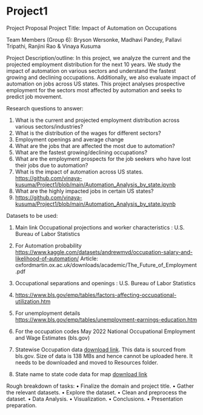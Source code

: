 # Project1

Project Proposal
Project Title: Impact of Automation on Occupations

Team Members (Group 6):
 Bryson Wersonke, Madhavi Pandey, Pallavi Tripathi, Ranjini Rao & Vinaya Kusuma
 
Project Description/outline:
In this project, we analyze the current and the projected employment distribution for the next 10 years. We study the impact of automation on various sectors  and understand the fastest growing and declining occupations. Additionally, we also evaluate impact of automation on jobs across US states. This project analyses prospective employment for the sectors most affected by automation and seeks to predict job movement.

Research questions to answer:
1.	What is the current and projected employment distribution across various sectors/industries? 
2.	What is the distribution of the wages for different sectors? 
3.	Employment openings and average change
4.	What are the jobs that are affected the most due to automation?
5.	What are the fastest growing/declining occupations?
6.	What are the employment prospects for the job seekers who have lost their jobs due to automation?
7.	What is the impact of automation across US states.
   https://github.com/vinaya-kusuma/Project1/blob/main/Automation_Analysis_by_state.ipynb
8.	What are the highly impacted jobs in certain US states?
9.	https://github.com/vinaya-kusuma/Project1/blob/main/Automation_Analysis_by_state.ipynb

Datasets to be used:
1.	Main link
Occupational projections and worker characteristics : U.S. Bureau of Labor Statistics

2.	For Automation probability
https://www.kaggle.com/datasets/andrewmvd/occupation-salary-and-likelihood-of-automation/
Article: oxfordmartin.ox.ac.uk/downloads/academic/The_Future_of_Employment.pdf

3.	Occupational separations and openings : U.S. Bureau of Labor Statistics

4.	https://www.bls.gov/emp/tables/factors-affecting-occupational-utilization.htm

5.	For unemployment details
  	https://www.bls.gov/emp/tables/unemployment-earnings-education.htm

6.	For the occupation codes
  	May 2022 National Occupational Employment and Wage Estimates (bls.gov)
  	
8.  Statewise Occupation data [download link](https://docs.google.com/spreadsheets/d/1vPgfSd1oOP8MAn52J7coPReTVi7V2ihl/edit?usp=share_link&ouid=116688671136343262834&rtpof=true&sd=true). This data is sourced from bls.gov. Size of data is 138 MBs and hence cannot be uploaded here. It needs to be downloaded and moved to Resources folder.
  
10. State name to state  code data for map
    [download link](https://github.com/jasonong/List-of-US-States/blob/master/states.csv)

Rough breakdown of tasks:
•	Finalize the domain and project title.
•	Gather the relevant datasets.
•	Explore the dataset. 
•	Clean and preprocess the dataset.
•	Data Analysis.
•	Visualization.
•	Conclusions.
•	Presentation preparation.


